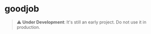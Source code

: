 # goodjob

> :warning: **Under Development**: It's still an early project. Do not use it in production.
